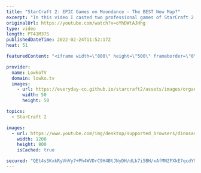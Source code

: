 ```yaml
---
title: "StarCraft 2: EPIC Games on Moondance - The BEST New Map?"
excerpt: "In this video I casted two professional games of StarCraft 2 on Moondance. Moondance is a map with a lot of bases but a short rush distance. A pocket third offers players a safe expansion but it has less mineral nodes than a regular base and only one gas geyser. This map is made by Marras, who also created"
originalUrl: https://youtube.com/watch?v=oYhDWtAJHhg
type: video
length: PT41M37S
publishedDateTime: 2022-02-24T11:52:17Z
heat: 51

featuredContent: "<iframe width=\"800\" height=\"500\" frameborder=\"0\" src=\"https://www.youtube.com/embed/oYhDWtAJHhg\" allow=\"accelerometer; autoplay; encrypted-media; gyroscope; picture-in-picture\" allowfullscreen></iframe>"

provider:
  name: LowkoTV
  domain: lowko.tv
  images:
    - url: https://everyday-cc.github.io/starcraft2/assets/images/organizations/lowko.tv-50x50.jpg
      width: 50
      height: 50

topics:
  - StarCraft 2

images:
  - url: https://www.youtube.com/img/desktop/supported_browsers/dinosaur.png
    width: 1200
    height: 800
    isCached: true

secured: "QEt4sSKxkRyVhVy7+Ph4WVDrC9H4BtJNyDH/dLk7i5BH/xAfMNZFXkE7qcdY9fCtMXipuw3cPWH1K1O1oiZ2rh0pPGVotDmtdF6Tdg7u4gUAt4N661Zaoh5ENofCxKeff5gHNsKIGNx4OOX3PVzicCiSArim75zCAv3fDJ6MuXA45p6XbS9+HJAeC5L+M8Zez5cD3p+weKPMGNukO4PoAR+FzTR2M/A0/1T0IJHljTnRusk0whk7Ub4ghWpLVHNFq9cc4xCN9xA7TVHmrHdUKtxuQk47cboruxWzpzhZp/JTGvIvgpr8ID6GZjxN+QEc/NSiRnUkyK2nCaWhaBbfhkn9A5suAa5OepwpK/uFVBGv8GZWWKL6UzURnDtyO3wP6D1xu/28a8rr76peoQSbeyJqVKgywVYEUfBFnmQwyXo=;m5kl2YUBtf7YxE7bNVyQ6A=="
---
```


